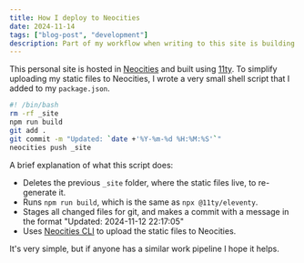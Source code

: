 ```yaml
---
title: How I deploy to Neocities
date: 2024-11-14
tags: ["blog-post", "development"]
description: Part of my workflow when writing to this site is building the static files and uploading them to Neocities, so I made a sh script to automate it.
---
```


This personal site is hosted in [Neocities](https://neocities.org/) and built using [11ty](https://www.11ty.dev/). To simplify uploading my static files to Neocities, I wrote a very small shell script that I added to my `package.json`.

```sh
#! /bin/bash
rm -rf _site
npm run build
git add .
git commit -m "Updated: `date +'%Y-%m-%d %H:%M:%S'`"
neocities push _site
```

A brief explanation of what this script does:

- Deletes the previous `_site` folder, where the static files live, to re-generate it.
- Runs `npm run build`, which is the same as `npx @11ty/eleventy`.
- Stages all changed files for git, and makes a commit with a message in the format "Updated: 2024-11-12 22:17:05"
- Uses [Neocities CLI](https://neocities.org/cli) to upload the static files to Neocities.

It's very simple, but if anyone has a similar work pipeline I hope it helps.
